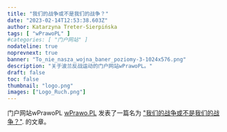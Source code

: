 ```yaml
---
title: "我们的战争或不是我们的战争？"
date: "2023-02-14T12:53:38.603Z"
author: Katarzyna Treter-Sierpińska
tags: [ "wPrawoPL" ]
#categories: [ "门户网站" ]
nodateline: true
noprevnext: true
banner: "To_nie_nasza_wojna_baner_poziomy-3-1024x576.png"
description: "关于波兰反战运动的门户网站wPrawoPL。"
draft: false
toc: false
thumbnail: "logo.png"
images: ["Logo_Ruch.png"]
---
```


门户网站wPrawoPL [wPrawo.PL](https://wprawo.pl/ "门户网站wPrawoPL") 发表了一篇名为 ["我们的战争或不是我们的战争？"](https://wprawo.pl/katarzyna-ts-nasza-wojna-czy-nie-nasza/ "门户网站wPrawoPL"). 的文章。
